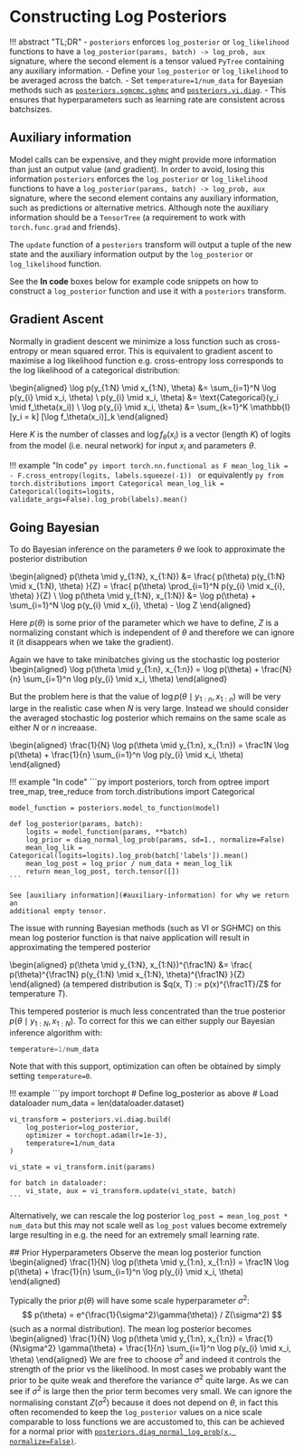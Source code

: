 # Constructing Log Posteriors

!!! abstract "TL;DR"
    - `posteriors` enforces `log_posterior` or `log_likelihood` functions to have a
    `log_posterior(params, batch) -> log_prob, aux` signature, where the second element
    is a tensor valued `PyTree` containing any auxiliary information.
    - Define your `log_posterior` or `log_likelihood` to be averaged across the batch.
    - Set `temperature=1/num_data` for Bayesian methods such as 
    [`posteriors.sgmcmc.sghmc`](api/sgmcmc/sghmc.md) and [`posteriors.vi.diag`](api/vi/diag.md).
    - This ensures that hyperparameters such as learning rate are consistent across 
    batchsizes.


## Auxiliary information

Model calls can be expensive, and they might provide more information than just an
output value (and gradient). In order to avoid, losing this information `posteriors`
enforces the `log_posterior` or `log_likelihood` functions to have a
`log_posterior(params, batch) -> log_prob, aux` signature, where the second element
contains any auxiliary information, such as predictions or alternative metrics.
Although note the auxiliary information should be a `TensorTree` (a requirement
to work with `torch.func.grad` and friends).

The `update` function of a `posteriors` transform will output a tuple of the new state
and the auxiliary information output by the `log_posterior` or `log_likelihood` function.

See the **In code** boxes below for example code snippets on how to construct a
`log_posterior` function and use it with a `posteriors` transform.
    

## Gradient Ascent

Normally in gradient descent we minimize a loss function such as cross-entropy or 
mean squared error. This is equivalent to gradient ascent to maximise a log likelihood 
function e.g. cross-entropy  loss corresponds to the log likelihood of a categorical 
distribution:

\begin{aligned}
\log p(y_{1:N} \mid x_{1:N}, \theta) &= \sum_{i=1}^N \log p(y_{i} \mid x_i, \theta) \\
p(y_{i} \mid x_i, \theta) &= \text{Categorical}(y_i \mid f_\theta(x_i)) \\
\log p(y_{i} \mid x_i, \theta) &=  \sum_{k=1}^K \mathbb{I}[y_i = k] [\log f_\theta(x_i)]_k
\end{aligned}

Here $K$ is the number of classes and $\log f_\theta(x_i)$ is a vector (length  $K$) of 
logits from the model (i.e. neural network) for input $x_i$ and parameters $\theta$.


!!! example "In code"
    ```py
    import torch.nn.functional as F
    mean_log_lik = - F.cross_entropy(logits, labels.squeeze(-1))
    ```
    or equivalently
    ```py
    from torch.distributions import Categorical
    mean_log_lik = Categorical(logits=logits, validate_args=False).log_prob(labels).mean()
    ```


## Going Bayesian

To do Bayesian inference on the parameters $\theta$ we look to approximate the posterior
distribution

\begin{aligned}
p(\theta \mid y_{1:N}, x_{1:N}) &= \frac{
p(\theta) p(y_{1:N} \mid x_{1:N}, \theta)
}{Z} =  \frac{
p(\theta) \prod_{i=1}^N p(y_{i} \mid x_{i}, \theta)
}{Z} \\
\log p(\theta \mid y_{1:N}, x_{1:N}) &= \log p(\theta) + \sum_{i=1}^N \log p(y_{i} \mid x_{i}, \theta) - \log Z
\end{aligned}

Here $p(\theta)$ is some prior of the parameter which we have to define, $Z$ is a 
normalizing constant which is independent of $\theta$ and therefore we can ignore it 
(it disappears when we take the gradient).

Again we have to take minibatches giving us the stochastic log posterior
\begin{aligned}
\log p(\theta \mid y_{1:n}, x_{1:n}) = \log p(\theta) +  \frac{N}{n} \sum_{i=1}^n \log p(y_{i} \mid x_i, \theta)
\end{aligned}

But the problem here is that the value of $\log p(\theta \mid y_{1:n}, x_{1:n})$ 
will be very large in the realistic case when $N$ is very large. Instead we
should consider the averaged stochastic log posterior which remains on the same scale as
either $N$ or $n$ increaase.

\begin{aligned}
\frac{1}{N} \log p(\theta \mid y_{1:n}, x_{1:n}) = \frac1N \log p(\theta) + 
\frac{1}{n} \sum_{i=1}^n \log p(y_{i} \mid x_i, \theta)
\end{aligned}

!!! example "In code"
    ```py
    import posteriors, torch
    from optree import tree_map, tree_reduce
    from torch.distributions import Categorical

    model_function = posteriors.model_to_function(model)

    def log_posterior(params, batch):
        logits = model_function(params, **batch)
        log_prior = diag_normal_log_prob(params, sd=1., normalize=False)
        mean_log_lik = Categorical(logits=logits).log_prob(batch['labels']).mean()
        mean_log_post = log_prior / num_data + mean_log_lik
        return mean_log_post, torch.tensor([])
    ```

    See [auxiliary information](#auxiliary-information) for why we return an
    additional empty tensor.

The issue with running Bayesian methods (such as VI or SGHMC) on this mean log posterior
function is that naive application will result in approximating the tempered posterior

\begin{aligned}
p(\theta \mid y_{1:N}, x_{1:N})^{\frac1N} &= \frac{
p(\theta)^{\frac1N} p(y_{1:N} \mid x_{1:N}, \theta)^{\frac1N}
}{Z}
\end{aligned}
(a tempered distribution is $q(x, T) := p(x)^{\frac1T}/Z$ for temperature $T$).

This tempered posterior is much less concentrated than the true posterior 
$p(\theta \mid y_{1:N}, x_{1:N})$. To correct for this we can either supply our Bayesian
inference algorithm with:
```py
temperature=1/num_data
```
Note that with this support, optimization can often be obtained by simply setting
`temperature=0`.

!!! example
    ```py
    import torchopt
    # Define log_posterior as above
    # Load dataloader
    num_data = len(dataloader.dataset)

    vi_transform = posteriors.vi.diag.build(
        log_posterior=log_posterior,
        optimizer = torchopt.adam(lr=1e-3),
        temperature=1/num_data
    )
    
    vi_state = vi_transform.init(params)

    for batch in dataloader:
        vi_state, aux = vi_transform.update(vi_state, batch)
    ```

Alternatively, we can rescale the log posterior  `log_post = mean_log_post * num_data`
but this may not scale well as `log_post` values become extremely large resulting
in e.g. the need for an extremely small learning rate.


## Prior Hyperparameters
Observe the mean log posterior function
\begin{aligned}
\frac{1}{N} \log p(\theta \mid y_{1:n}, x_{1:n}) = \frac1N \log p(\theta) +  \frac{1}{n} \sum_{i=1}^n \log p(y_{i} \mid x_i, \theta)
\end{aligned}

Typically the prior $p(\theta)$ will have some scale hyperparameter $\sigma^2$:
$$
p(\theta) = e^{\frac{1}{\sigma^2}\gamma(\theta)} / Z(\sigma^2)
$$
(such as a normal distribution). The mean log posterior becomes
\begin{aligned}
\frac{1}{N} \log p(\theta \mid y_{1:n}, x_{1:n}) = \frac{1}{N\sigma^2} \gamma(\theta) +  \frac{1}{n} \sum_{i=1}^n \log p(y_{i} \mid x_i, \theta)
\end{aligned}
We are free to choose $\sigma^2$ and indeed it controls the strength of the prior vs the
likelihood. In most cases we probably want the prior to be quite weak and therefore the 
variance $\sigma^2$ quite large. As we can see if $\sigma^2$ is large then the prior 
term becomes very small. We can ignore the normalising constant $Z(\sigma^2)$ because it
does not depend on $\theta$, in fact this often recomended to keep the `log_posterior` 
values on a nice scale comparable to loss functions we are accustomed to, this can be 
achieved for a normal prior with [`posteriors.diag_normal_log_prob(x, normalize=False)`](api/utils.md/#posteriors.utils.diag_normal_log_prob).
